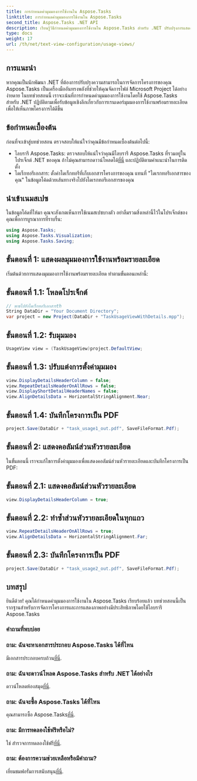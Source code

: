 ```yaml
---
title: การกำหนดค่ามุมมองการใช้งานใน Aspose.Tasks
linktitle: การกำหนดค่ามุมมองการใช้งานใน Aspose.Tasks
second_title: Aspose.Tasks .NET API
description: เรียนรู้วิธีกำหนดค่ามุมมองการใช้งานใน Aspose.Tasks สำหรับ .NET ปรับปรุงการแสดงภาพโครงการด้วยขั้นตอนโดยละเอียด ดาวน์โหลดห้องสมุดทันที!
type: docs
weight: 17
url: /th/net/text-view-configuration/usage-views/
---
```

## การแนะนำ
หากคุณเป็นนักพัฒนา .NET ที่ต้องการปรับปรุงความสามารถในการจัดการโครงการของคุณ Aspose.Tasks เป็นเครื่องมืออันทรงพลังที่ช่วยให้คุณจัดการไฟล์ Microsoft Project ได้อย่างง่ายดาย ในบทช่วยสอนนี้ เราจะเน้นที่การกำหนดค่ามุมมองการใช้งานโดยใช้ Aspose.Tasks สำหรับ .NET ปฏิบัติตามเพื่อรับข้อมูลเชิงลึกเกี่ยวกับการเรนเดอร์มุมมองการใช้งานพร้อมรายละเอียดเพื่อให้เห็นภาพโครงการได้ดีขึ้น
## ข้อกำหนดเบื้องต้น
ก่อนที่จะเข้าสู่บทช่วยสอน ตรวจสอบให้แน่ใจว่าคุณมีข้อกำหนดเบื้องต้นต่อไปนี้:
-  ไลบรารี Aspose.Tasks: ตรวจสอบให้แน่ใจว่าคุณมีไลบรารี Aspose.Tasks ที่รวมอยู่ในโปรเจ็กต์ .NET ของคุณ ถ้าไม่คุณสามารถดาวน์โหลดได้[ที่นี่](https://releases.aspose.com/tasks/net/) และปฏิบัติตามคำแนะนำในการติดตั้ง
- ไดเร็กทอรีเอกสาร: ตั้งค่าไดเร็กทอรีที่เก็บเอกสารโครงการของคุณ แทนที่ "ไดเรกทอรีเอกสารของคุณ" ในข้อมูลโค้ดด้วยเส้นทางจริงไปยังไดเรกทอรีเอกสารของคุณ
## นำเข้าเนมสเปซ
ในข้อมูลโค้ดที่ให้มา คุณจะสังเกตเห็นการใช้เนมสเปซบางตัว อย่าลืมรวมสิ่งเหล่านี้ไว้ในโปรเจ็กต์ของคุณเพื่อการบูรณาการที่ราบรื่น:
```csharp
using Aspose.Tasks;
using Aspose.Tasks.Visualization;
using Aspose.Tasks.Saving;
```
## ขั้นตอนที่ 1: แสดงผลมุมมองการใช้งานพร้อมรายละเอียด
เริ่มต้นด้วยการแสดงมุมมองการใช้งานพร้อมรายละเอียด ทำตามขั้นตอนเหล่านี้:
## ขั้นตอนที่ 1.1: โหลดโปรเจ็กต์
```csharp
// พาธไปยังไดเร็กทอรีเอกสารth
String DataDir = "Your Document Directory";
var project = new Project(DataDir + "TaskUsageViewWithDetails.mpp");
```
## ขั้นตอนที่ 1.2: รับมุมมอง
```csharp
UsageView view = (TaskUsageView)project.DefaultView;
```
## ขั้นตอนที่ 1.3: ปรับแต่งการตั้งค่ามุมมอง
```csharp
view.DisplayDetailsHeaderColumn = false;
view.RepeatDetailsHeaderOnAllRows = false;
view.DisplayShortDetailHeaderNames = false;
view.AlignDetailsData = HorizontalStringAlignment.Near;
```
## ขั้นตอนที่ 1.4: บันทึกโครงการเป็น PDF
```csharp
project.Save(DataDir + "task_usage1_out.pdf", SaveFileFormat.Pdf);
```
## ขั้นตอนที่ 2: แสดงคอลัมน์ส่วนหัวรายละเอียด
ในขั้นตอนนี้ เราจะแก้ไขการตั้งค่ามุมมองเพื่อแสดงคอลัมน์ส่วนหัวรายละเอียดและบันทึกโครงการเป็น PDF:
## ขั้นตอนที่ 2.1: แสดงคอลัมน์ส่วนหัวรายละเอียด
```csharp
view.DisplayDetailsHeaderColumn = true;
```
## ขั้นตอนที่ 2.2: ทำซ้ำส่วนหัวรายละเอียดในทุกแถว
```csharp
view.RepeatDetailsHeaderOnAllRows = true;
view.AlignDetailsData = HorizontalStringAlignment.Far;
```
## ขั้นตอนที่ 2.3: บันทึกโครงการเป็น PDF
```csharp
project.Save(DataDir + "task_usage2_out.pdf", SaveFileFormat.Pdf);
```
## บทสรุป
ยินดีด้วย! คุณได้กำหนดค่ามุมมองการใช้งานใน Aspose.Tasks เรียบร้อยแล้ว บทช่วยสอนนี้เป็นรากฐานสำหรับการจัดการโครงการและการแสดงภาพอย่างมีประสิทธิภาพโดยใช้ไลบรารี Aspose.Tasks

### คำถามที่พบบ่อย
### ถาม: ฉันจะหาเอกสารประกอบ Aspose.Tasks ได้ที่ไหน
 มีเอกสารประกอบครบถ้วน[ที่นี่](https://reference.aspose.com/tasks/net/).
### ถาม: ฉันจะดาวน์โหลด Aspose.Tasks สำหรับ .NET ได้อย่างไร
 ดาวน์โหลดห้องสมุด[ที่นี่](https://releases.aspose.com/tasks/net/).
### ถาม: ฉันจะซื้อ Aspose.Tasks ได้ที่ไหน
 คุณสามารถซื้อ Aspose.Tasks[ที่นี่](https://purchase.aspose.com/buy).
### ถาม: มีการทดลองใช้ฟรีหรือไม่?
 ใช่ สำรวจการทดลองใช้ฟรี[ที่นี่](https://releases.aspose.com/).
### ถาม: ต้องการความช่วยเหลือหรือมีคำถาม?
 เยี่ยมชมฟอรั่มการสนับสนุน[ที่นี่](https://forum.aspose.com/c/tasks/15).